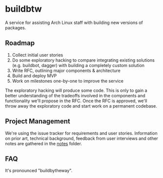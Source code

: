 # buildbtw

A service for assisting Arch Linux staff with building new versions of packages.

## Roadmap

1. Collect initial user stories
1. Do some exploratory hacking to compare integrating existing solutions (e.g. buildbot, dagger) with building a completely custom solution
1. Write RFC, outlining major components & architecture
1. Build and deploy MVP
1. Work on milestones one-by-one to improve the service

The exploratory hacking will produce some code. This is only to gain a better understanding of the tradeoffs involved in the components and functionality we'll propose in the RFC. 
Once the RFC is approved, we'll throw away the exploratory code and start work on a permanent codebase.

## Project Management

We're using the issue tracker for requirements and user stories. 
Information on prior art, technical background, feedback from user interviews and other notes are gathered in the [notes](./notes) folder. 

## FAQ

It's pronounced "buildbytheway".